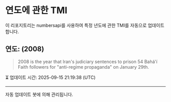 
# 연도에 관한 TMI

이 리포지토리는 numbersapi를 사용하여 특정 년도에 관한 TMI를 자동으로 업데이트합니다.

## 연도: (2008)
> 2008 is the year that Iran's judiciary sentences to prison 54 Bahá'í Faith followers for "anti-regime propaganda" on January 29th.

⏳ 업데이트 시간: 2025-09-15 21:19:38 (UTC)

---
자동 업데이트 봇에 의해 관리됩니다.
